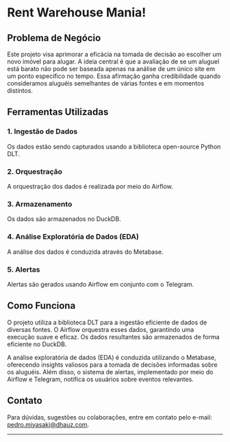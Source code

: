 # Rent Warehouse Mania!

## Problema de Negócio
Este projeto visa aprimorar a eficácia na tomada de decisão ao escolher um novo imóvel para alugar. A ideia central é que a avaliação de se um aluguel está barato não pode ser baseada apenas na análise de um único site em um ponto específico no tempo. Essa afirmação ganha credibilidade quando consideramos aluguéis semelhantes de várias fontes e em momentos distintos.

## Ferramentas Utilizadas

### 1. Ingestão de Dados
Os dados estão sendo capturados usando a biblioteca open-source Python DLT.

### 2. Orquestração
A orquestração dos dados é realizada por meio do Airflow.

### 3. Armazenamento
Os dados são armazenados no DuckDB.

### 4. Análise Exploratória de Dados (EDA)
A análise dos dados é conduzida através do Metabase.

### 5. Alertas
Alertas são gerados usando Airflow em conjunto com o Telegram.

## Como Funciona

O projeto utiliza a biblioteca DLT para a ingestão eficiente de dados de diversas fontes. O Airflow orquestra esses dados, garantindo uma execução suave e eficaz. Os dados resultantes são armazenados de forma eficiente no DuckDB.

A análise exploratória de dados (EDA) é conduzida utilizando o Metabase, oferecendo insights valiosos para a tomada de decisões informadas sobre os aluguéis. Além disso, o sistema de alertas, implementado por meio do Airflow e Telegram, notifica os usuários sobre eventos relevantes.

## Contato

Para dúvidas, sugestões ou colaborações, entre em contato pelo e-mail: [pedro.miyasaki@dhauz.com](mailto:seu_email@exemplo.com).

---

